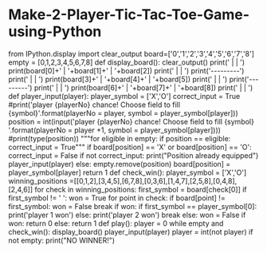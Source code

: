 # Make-2-Player-Tic-Tac-Toe-Game-using-Python
from IPython.display import clear_output  board=['0','1','2','3','4','5','6','7','8'] empty = [0,1,2,3,4,5,6,7,8]   def display_board():     clear_output()     print('  |   |   ')     print(board[0]+' | '+board[1]+' | '+board[2])     print('  |   |   ')     print('---------')     print('  |   |   ')     print(board[3]+' | '+board[4]+' | '+board[5])     print('  |   |   ')     print('---------')      print('  |   |   ')     print(board[6]+' | '+board[7]+' | '+board[8])     print('  |   |   ')   def player_input(player):     player_symbol = ['X','O']     correct_input = True     #print('player {playerNo} chance! Choose field to fill {symbol}'.format(playerNo = player, symbol = player_symbol[player]))     position = int(input('player {playerNo} chance! Choose field to fill {symbol} '.format(playerNo = player +1, symbol = player_symbol[player])))     #print(type(position))          """for eligible in empty:         if position == eligible:             correct_input = True"""     if board[position] == 'X' or board[position] == 'O':         correct_input = False          if not correct_input:         print("Position already equipped")         player_input(player)     else:         empty.remove(position)         board[position] = player_symbol[player]          return 1   def check_win():     player_symbol = ['X','O']     winning_positions =[[0,1,2],[3,4,5],[6,7,8],[0,3,6],[1,4,7],[2,5,8],[0,4,8],[2,4,6]]     for check in winning_positions:         first_symbol = board[check[0]]         if first_symbol != ' ':             won = True             for point in check:                 if board[point] !=  first_symbol:                     won = False                     break             if won:                 if first_symbol == player_symbol[0]:                     print('player 1 won')                 else:                     print('player 2 won')                 break         else:             won = False     if won:         return 0     else:         return 1   def play():     player = 0     while empty and check_win():             display_board()         player_input(player)         player = int(not player)     if not empty:         print("NO WINNER!")
